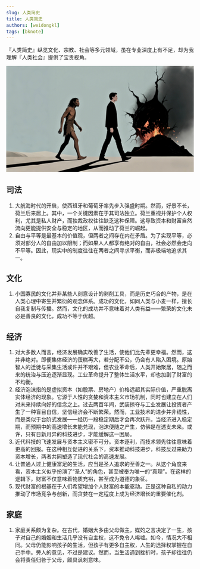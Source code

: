 ```yaml
---
slug: 人类简史
title: 人类简史
authors: [weidongkl]
tags: [bknote]
---
```

『人类简史』纵览文化、宗教、社会等多元领域，虽在专业深度上有不足，却为我理解『人类社会』提供了宝贵视角。

![wd](./img/人类简史.jpg)
<!-- truncate -->

## 司法
1. 大航海时代的开启，使西班牙和葡萄牙率先步入强盛时期。然而，好景不长，荷兰后来居上。其中，一个关键因素在于其司法独立。荷兰重视并保护个人权利，尤其是私人财产，而独裁政权往往缺乏这种保障。这导致资本和财富自然流向更能提供安全与稳定的地区，从而推动了荷兰的崛起。
2. 自由与平等是最基本的价值观，但两者之间存在内在矛盾。为了实现平等，必须对部分人的自由加以限制；而如果人人都享有绝对的自由，社会必然会走向不平等。因此，现实中的制度往往在两者之间寻求平衡，而非极端地追求其一。
## 文化
1. 小国寡民的文化并非某些人刻意设计的剥削工具，而是历史巧合的产物，是在人类心理中寄生并繁衍的观念体系。成功的文化，如同人类与小麦一样，擅长自我复制与传播。然而，文化的成功并不意味着对人类有益——繁荣的文化未必是善良的文化，成功不等于优越。
## 经济
1. 对大多数人而言，经济发展确实改善了生活，使他们比先辈更幸福。然而，这并非绝对。即便集体经济的蛋糕再大，若分配不公，仍会有人陷入困境。原始智人的迁徙与采集生活或许并不艰难，但农业革命后，人类开始聚居，随之而来的统治与压迫逐渐显现。工业革命提升了整体生活水平，却也加剧了财富的不均衡。
2. 经济泡沫指的是虚拟资本（如股票、房地产）价格远超其实际价值，严重脱离实体经济的现象。它源于人性的贪婪和资本主义市场机制，同时也建立在人们对未来持续向好的信念之上。过去两百年间，武装掠夺与工业发展让投资者产生了一种盲目自信，坚信经济会不断繁荣。然而，工业技术的进步并非线性，而是类似于台阶式发展——经历一段稳定期后才会再次跃升。当经济进入稳定期，而预期中的高速增长未能兑现，泡沫便随之产生，仿佛是在透支未来。或许，只有日新月异的科技进步，才能缓解这一困局。
3. 近代科技的飞速发展与资本主义密不可分。资本逐利，而技术领先往往意味着更高的回报。在这种相互促进的关系下，资本推动科技进步，科技反过来助力资本增长，两者共同塑造了现代社会的高速发展。
4. 让普通人过上健康富足的生活，应当是圣人追求的至善之一。从这个角度来看，资本主义似乎扮演了“圣人”的角色，甚至被奉为唯一的“真理”。在这样的逻辑下，财富不仅意味着物质充裕，甚至成为道德的象征。
5. 现代财富的根基在于人们希望增加个人财富的本能驱动。正是这种自私的动力推动了市场竞争与创新，而贪婪在一定程度上成为经济增长的重要催化剂。
## 家庭
1. 家庭关系颇为复杂。在古代，婚姻大多由父母做主，媒妁之言决定了一生，孩子对自己的婚姻和生活几乎没有自主权，这不免令人唏嘘。如今，情况大不相同。父母仍能影响孩子的生活，但孩子有更多自主权，人生的选择权掌握在自己手中。旁人的意见，不过是建议。然而，当生活遇到挫折时，孩子却往往仍会将责任归咎于父母，颇具讽刺意味。
